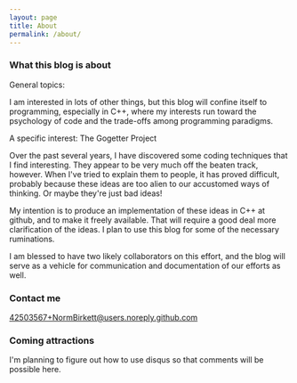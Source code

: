 ```yaml
---
layout: page
title: About
permalink: /about/
---
```


### What this blog is about

General topics:

I am interested in lots of other things, but this blog will confine itself to programming, especially in C++,
where my interests run toward the psychology of code and the trade-offs among programming paradigms.

A specific interest: The Gogetter Project

Over the past several years, I have discovered some coding techniques that I find interesting.
They appear to be very much off the beaten track, however.
When I've tried to explain them to people, it has proved difficult, probably because these ideas are too alien to our accustomed ways of thinking.
Or maybe they're just bad ideas!

My intention is to produce an implementation of these ideas in C++ at github, and to make it freely available.
That will require a good deal more clarification of the ideas.
I plan to use this blog for some of the necessary ruminations.

I am blessed to have two likely collaborators on this effort, and the blog will serve as a vehicle for communication and documentation of our efforts as well.

### Contact me

[42503567+NormBirkett@users.noreply.github.com](mailto:42503567+NormBirkett@users.noreply.github.com)

### Coming attractions

I'm planning to figure out how to use disqus so that comments will be possible here. 
